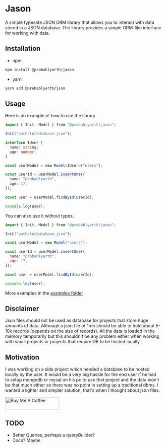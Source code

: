 # Jason

A simple typesafe JSON ORM library that allows you to interact with data stored in a JSON database. The library provides a simple ORM-like interface for working with data.

## Installation

- npm

```bash
npm install @probablyarth/jason
```

- yarn

```bash
yarn add @probablyarth/json
```

## Usage

Here is an example of how to use the library

```typescript
import { Init, Model } from "@probablyarth/jason";

Init("path/to/database.json");

interface IUser {
  name: string;
  age: number;
}

const userModel = new Model<IUser>("users");

const userId = userModel.insertOne({
  name: "probablyarth",
  age: 17,
});

const user = userModel.findById(userId);

console.log(user);
```

You can also use it without types,

```javascript
import { Init, Model } from "@probablyarth/jason";

Init("path/to/database.json");

const userModel = new Model("users");

const userId = userModel.insertOne({
  name: "probablyarth",
  age: 17,
});

const user = userModel.findById(userId);

console.log(user);
```

More examples in the [examples folder](http://github.com/probablyarth/jason/examples.ts/)

## Disclaimer

Json files should not be used as database for projects that store huge amounts of data. Although a json file of 1mb should be able to hold about 5-10k records (depends on the size of records).
All the data is loaded in the memory temporarily but this shouldn't be any problem either when working with small projects or projects that require DB to be hosted locally.

## Motivation

I was working on a side project which needed a database to be hosted locally by the user. It would be a very big hassle for the end user if he had to setup mongodb or mysql on his pc to use that project and the data won't be that much either so there was no point in setting up a traditional dbms. I wanted a lighter and simpler solution, that's when I thought about json files.

<a href="https://www.buymeacoffee.com/probablyarth" target="_blank"><img src="https://cdn.buymeacoffee.com/buttons/default-orange.png" alt="Buy Me A Coffee" height="41" width="174"></a>

## TODO

- Better Queries, perhaps a queryBuilder?
- Docs? Maybe
